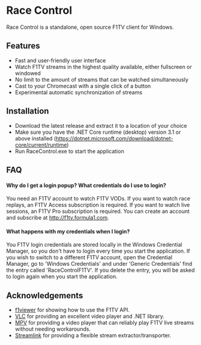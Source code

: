 # Race Control
Race Control is a standalone, open source F1TV client for Windows.

## Features
* Fast and user-friendly user interface
* Watch F1TV streams in the highest quality available, either fullscreen or windowed
* No limit to the amount of streams that can be watched simultaneously
* Cast to your Chromecast with a single click of a button
* Experimental automatic synchronization of streams

## Installation
* Download the latest release and extract it to a location of your choice
* Make sure you have the .NET Core runtime (desktop) version 3.1 or above installed (https://dotnet.microsoft.com/download/dotnet-core/current/runtime)
* Run RaceControl.exe to start the application

## FAQ
#### Why do I get a login popup? What credentials do I use to login?
You need an F1TV account to watch F1TV VODs. If you want to watch race replays, an F1TV Access subscription is required. If you want to watch live sessions, an F1TV Pro subscription is required. You can create an account and subscribe at http://f1tv.formula1.com.

#### What happens with my credentials when I login?
You F1TV login credentials are stored locally in the Windows Credential Manager, so you don't have to login every time you start the application. If you wish to switch to a different F1TV account, open the Credential Manager, go to 'Windows Credentials' and under 'Generic Credentials' find the entry called 'RaceControlF1TV'. If you delete the entry, you will be asked to login again when you start the application.

## Acknowledgements
* [f1viewer](https://github.com/SoMuchForSubtlety/f1viewer) for showing how to use the F1TV API.
* [VLC](https://www.videolan.org/vlc) for providing an excellent video player and .NET library.
* [MPV](https://mpv.io) for providing a video player that can reliably play F1TV live streams without needing workarounds.
* [Streamlink](https://streamlink.github.io) for providing a flexible stream extractor/transporter.

